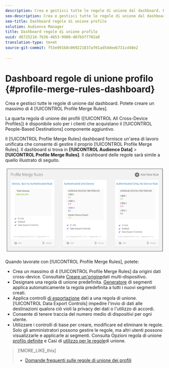 ```yaml
---
description: Crea e gestisci tutte le regole di unione dal dashboard. Potete creare un massimo di 4 regole di unione dei profili.
seo-description: Crea e gestisci tutte le regole di unione dal dashboard. Potete creare un massimo di 4 regole di unione dei profili.
seo-title: Dashboard regole di unione profilo
solution: Audience Manager
title: Dashboard regole di unione profilo
uuid: d6725218-7b36-4653-9900-d67b5f7702a0
translation-type: tm+mt
source-git-commit: f53e091b8c069221837af01ad54deeb731cd48e2

---
```



# Dashboard regole di unione profilo {#profile-merge-rules-dashboard}

Crea e gestisci tutte le regole di unione dal dashboard. Potete creare un massimo di 4 [!UICONTROL Profile Merge Rules].

La quarta regola di unione dei profili ([!UICONTROL All Cross-Device Profiles]) è disponibile solo per i clienti che acquistano il [!UICONTROL People-Based Destinations] componente aggiuntivo.

Il [!UICONTROL Profile Merge Rules] dashboard fornisce un'area di lavoro unificata che consente di gestire il proprio [!UICONTROL Profile Merge Rules]. Il dashboard si trova in **[!UICONTROL Audience Data]** &gt; **[!UICONTROL Profile Merge Rules]**. Il dashboard delle regole sarà simile a quello illustrato di seguito.

![](assets/profile-dashboard.png)

Quando lavorate con [!UICONTROL Profile Merge Rules], potete:

* Crea un massimo di 4 [!UICONTROL Profile Merge Rules] da origini dati cross-device. Consultate [Creare un'origine](merge-rules-start.md#create-data-source)dati multi-dispositivo.
* Designare una regola di unione predefinita. [Generatore](../segments/segment-builder.md) di segmenti applica automaticamente la regola predefinita a tutti i nuovi segmenti creati.
* Applica controlli [di esportazione](../data-export-controls.md) dati a una regola di unione. [!UICONTROL Data Export Controls] impedire l'invio di dati alle destinazioni qualora ciò violi la privacy dei dati o l'utilizzo di accordi.
* Consente di tenere traccia del numero medio di dispositivi per ogni utente.
* Utilizzare i controlli di base per creare, modificare ed eliminare le regole. Solo gli amministratori possono gestire le regole, ma altri utenti possono visualizzarle e applicarle ai segmenti. Consulta Opzioni regola di unione [profilo definite](merge-rule-definitions.md) e Casi di [utilizzo per le regole](merge-rule-targeting-options.md)di unione.

>[!MORE_LIKE_this]
>
>* [Domande frequenti sulle regole di unione dei profili](../../faq/faq-profile-merge.md)

